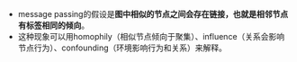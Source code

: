 - message passing的假设是**图中相似的节点之间会存在链接，也就是相邻节点有标签相同的倾向**。
- 这种现象可以用homophily（相似节点倾向于聚集）、influence（关系会影响节点行为）、confounding（环境影响行为和关系）来解释。